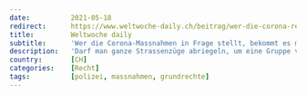 ```yaml
---
date:          2021-05-18
redirect:      https://www.weltwoche-daily.ch/beitrag/wer-die-corona-regeln-und-massnahmen-in-frage-stellt-bekommt-es-sofort-mit-polizis
title:         Weltwoche daily
subtitle:      'Wer die Corona-Massnahmen in Frage stellt, bekommt es mit Polizisten in Kampfmontur zu tun. Wieso eigentlich?'
description:   'Darf man ganze Strassenzüge abriegeln, um eine Gruppe von Menschen daran zu hindern, ihr Recht auf freie Meinungsäusserung einzuschränken. Von Hubert Mooser'
country:       [CH]
categories:    [Recht]
tags:          [polizei, massnahmen, grundrechte]
---
```

